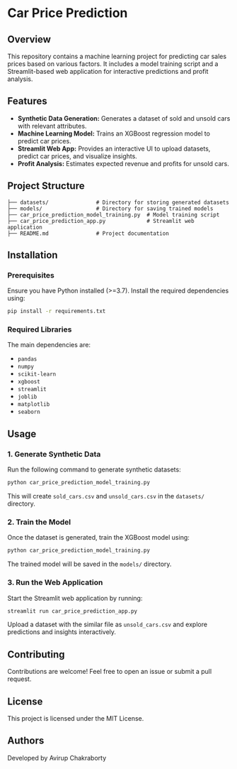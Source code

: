 # Car Price Prediction

## Overview
This repository contains a machine learning project for predicting car sales prices based on various factors. It includes a model training script and a Streamlit-based web application for interactive predictions and profit analysis.

## Features
- **Synthetic Data Generation:** Generates a dataset of sold and unsold cars with relevant attributes.
- **Machine Learning Model:** Trains an XGBoost regression model to predict car prices.
- **Streamlit Web App:** Provides an interactive UI to upload datasets, predict car prices, and visualize insights.
- **Profit Analysis:** Estimates expected revenue and profits for unsold cars.

## Project Structure
```
├── datasets/               # Directory for storing generated datasets
├── models/                 # Directory for saving trained models
├── car_price_prediction_model_training.py  # Model training script
├── car_price_prediction_app.py             # Streamlit web application
├── README.md               # Project documentation
```

## Installation
### Prerequisites
Ensure you have Python installed (>=3.7). Install the required dependencies using:
```bash
pip install -r requirements.txt
```

### Required Libraries
The main dependencies are:
- `pandas`
- `numpy`
- `scikit-learn`
- `xgboost`
- `streamlit`
- `joblib`
- `matplotlib`
- `seaborn`

## Usage
### 1. Generate Synthetic Data
Run the following command to generate synthetic datasets:
```bash
python car_price_prediction_model_training.py
```
This will create `sold_cars.csv` and `unsold_cars.csv` in the `datasets/` directory.

### 2. Train the Model
Once the dataset is generated, train the XGBoost model using:
```bash
python car_price_prediction_model_training.py
```
The trained model will be saved in the `models/` directory.

### 3. Run the Web Application
Start the Streamlit web application by running:
```bash
streamlit run car_price_prediction_app.py
```
Upload a dataset with the similar file as `unsold_cars.csv` and explore predictions and insights interactively.

## Contributing
Contributions are welcome! Feel free to open an issue or submit a pull request.

## License
This project is licensed under the MIT License.

## Authors
Developed by Avirup Chakraborty

